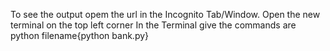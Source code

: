 To see the output opem the url in the Incognito Tab/Window.
Open the new terminal on the top left corner 
In the Terminal give the commands are python filename{python bank.py}
